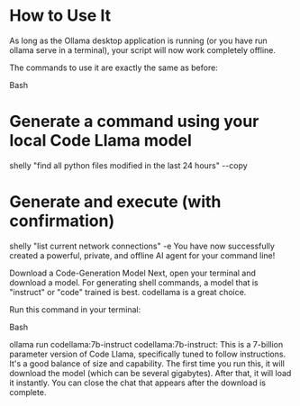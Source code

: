 # How to Use It
As long as the Ollama desktop application is running (or you have run ollama serve in a terminal), your script will now work completely offline.

The commands to use it are exactly the same as before:

Bash

# Generate a command using your local Code Llama model
shelly "find all python files modified in the last 24 hours" --copy

# Generate and execute (with confirmation)
shelly "list current network connections" -e
You have now successfully created a powerful, private, and offline AI agent for your command line!
 
Download a Code-Generation Model
Next, open your terminal and download a model. For generating shell commands, a model that is "instruct" or "code" trained is best. codellama is a great choice.

Run this command in your terminal:

Bash

ollama run codellama:7b-instruct
codellama:7b-instruct: This is a 7-billion parameter version of Code Llama, specifically tuned to follow instructions. It's a good balance of size and capability.
The first time you run this, it will download the model (which can be several gigabytes). After that, it will load it instantly. You can close the chat that appears after the download is complete.
